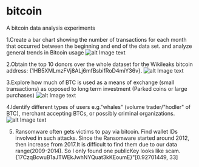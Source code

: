 # bitcoin
A bitcoin data analysis experiments

1.Create a bar chart showing the number of transactions for each month that occurred between the beginning and end of the data set. and analyze general trends in Bitcoin usage
![alt Image text](time.png=250x250)

2.Obtain the top 10 donors over the whole dataset for the Wikileaks bitcoin address: {1HB5XMLmzFVj8ALj6mfBsbifRoD4miY36v}.
![alt Image text](donors.png=250x250)

3.Explore how much of BTC is used as a means of exchange (small transactions) as opposed to long term investment (Parked coins or large purchases)
![alt Image text](Invest.png=250x250)

4.Identify different types of users e.g."whales" (volume trader/"hodler" of BTC), merchant accepting BTCs, or possibly criminal organizations.
![alt Image text](type.png=250x250)

5. Ransomware often gets victims to pay via bitcoin. Find wallet IDs involved in such attacks.
Since  the Ransomware started around 2012, then increase from 2017.It is difficult to find them due to our data range(2009-2014). So I only found one publicKey looks like scam.  
{17CzqBcwuB1aJTWEkJwhNYQuat3kKEoumE}"[0.92701449, 33]

